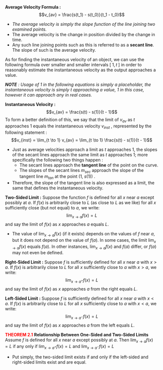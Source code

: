 **Average Velocity Formula :** 
$$v_{av} = \frac{s(t_1) - s(t_0)}{t_1 - t_0}$$
- _The average velocity is simply the slope function of the line joining two examined points._
- The average velocity is the change in position divided by the change in time.
- Any such line joining points such as this is referred to as a **secant line**. The slope of such is the average velocity.

As for finding the instantaneous velocity of an object, we can use the following formula over smaller and smaller intervals $[\;1, t\;]$ in order to reasonably estimate the instantaneous velocity as the output approaches a value.

_**NOTE** : Usage of 1 in the following equations is simply a placeholder, the instantaneous velocity is simply t approaching a value, 1 in this case, however it can approach any in real cases._

**Instantaneous Velocity :**
$$v_{av} = \frac{s(t) - s(1)}{t - 1}$$
	 To form a better definition of this, we say that the limit of $v_{av}$ as $t$ approaches 1 equals the instantaneous velocity $v_{inst}$ , represented by the following statement :
$$v_{inst} = \lim_{t \to 1} v_{av} = \lim_{t \to 1} \frac{s(t) - s(1)}{t - 1}$$
- Just as average velocities approach a limit as $t$ approaches 1, the slopes of the secant lines approach the same limit as $t$ approaches 1; more specifically the following two things happen :
	- The secant lines approach the **tangent line** of the point on the curve.
	- The slopes of the secant lines $m_{sec}$ approach the slope of the tangent line $m_{tan}$ at the point $(1, \;s(1))$ .
- Therefore, the slope of the tangent line is also expressed as a limit, the same that defines the instantaneous velocity.

**Two-Sided Limit :**
	Suppose the function $f$ is defined for all $x$ near $a$ except possibly at $a$. If $f(x)$ is arbitrarily close to $L$ (as close to $L$ as we like) for all $x$ sufficiently close (but not equal) to $a$, we write:
$$\lim_{x \to a}f(x) = L$$
	and say the limit of $f(x)$ as $x$ approaches $a$ equals $L$.

- The value of $\lim_{x \to a}f(x)$ (if it exists) depends on the values of $f$ near $a$, but it does not depend on the value of $f(a)$. In some cases, the limit $\lim_{x \to a}f(x)$ equals $f(a)$. In other instances, $\lim_{x \to a}f(x)$ and $f(a)$ differ, or $f(a)$ may not even be defined.

**Right-Sided Limit :**
	Suppose $f$ is sufficiently defined for all $x$ near $a$ with $x > a$. If $f(x)$ is arbitrarily close to $L$ for all $x$ sufficiently close to $a$ with $x > a$, we write:
$$\lim_{x \to a^+}f(x) = L$$
	and say the limit of $f(x)$ as $x$ approaches $a$ from the right equals $L$.

**Left-Sided Limit :**
	Suppose $f$ is sufficiently defined for all $x$ near $a$ with $x < a$. If $f(x)$ is arbitrarily close to $L$ for all $x$ sufficiently close to $a$ with $x < a$, we write:
$$\lim_{x \to a^-}f(x) = L$$
	and say the limit of $f(x)$ as $x$ approaches $a$ from the left equals $L$.

<span style="color: red"><b>THEOREM 2.1</b></span> **Relationship Between One-Sided and Two-Sided Limits**
	Assume $f$ is defined for all $x$ near $a$ except possibly at $a$. Then $\lim_{x \to a} f(x) = L$ if any only if $\lim_{x \to a^+} f(x) = L$ and $\lim_{x \to a^-} f(x) = L$
- Put simply, the two-sided limit exists if and only if the left-sided and right-sided limits exist and are equal.

